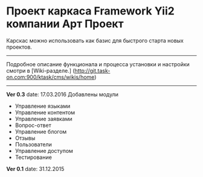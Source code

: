 Проект каркаса Framework Yii2 компании Арт Проект
===================================

Карскас можно использовать как базис для быстрого старта новых проектов.

-------
Подробное описание функционала и процесса установки и настройки смотри в [Wiki-разделе.] (http://git.task-on.com:900/ktask/cms/wikis/home)


-----------


**Ver 0.3**
date: 17.03.2016
Добавлены модули
* Управление языками
* Управление контентом
* Управление заявками
* Вопрос-ответ
* Управление блогом
* Отзывы
* Пользователи
* Управление доступом 
* Тестирование 



**Ver 0.1**
date: 31.12.2015
